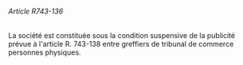 ###### Article R743-136

La société est constituée sous la condition suspensive de la publicité prévue à l'article R. 743-138 entre greffiers de tribunal de commerce personnes physiques.

